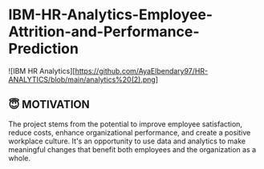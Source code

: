 # IBM-HR-Analytics-Employee-Attrition-and-Performance-Prediction

![IBM HR Analytics][https://github.com/AyaElbendary97/HR-ANALYTICS/blob/main/analytics%20(2).png]
## 😇 MOTIVATION
The project stems from the potential to improve employee satisfaction, reduce costs, enhance organizational performance, and create a positive workplace culture. It's an opportunity to use data and analytics to make meaningful changes that benefit both employees and the organization as a whole.
